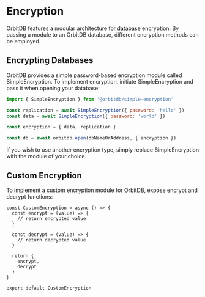 # Encryption

OrbitDB features a modular architecture for database encryption. By passing a  module to an OrbitDB database, different encryption methods can be employed.

## Encrypting Databases

OrbitDB provides a simple password-based encryption module called SimpleEncryption. To implement encryption, initiate SimpleEncryption and pass it when opening your database:

```js
import { SimpleEncryption } from '@orbitdb/simple-encryption'

const replication = await SimpleEncryption({ password: 'hello' })
const data = await SimpleEncryption({ password: 'world' })

const encryption = { data, replication }

const db = await orbitdb.open(dbNameOrAddress, { encryption })
```

If you wish to use another encryption type, simply replace SimpleEncryption with the module of your choice.

## Custom Encryption

To implement a custom encryption module for OrbitDB, expose encrypt and decrypt functions:

```
const CustomEncryption = async () => {
  const encrypt = (value) => {
    // return encrypted value
  }

  const decrypt = (value) => {
    // return decrypted value
  }

  return {
    encrypt,
    decrypt
  }
}

export default CustomEncryption
```